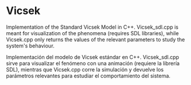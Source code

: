 # Vicsek

Implementation of the Standard Vicsek Model in C++. Vicsek_sdl.cpp is meant for visualization of the phenomena (requires SDL libraries), while Vicsek.cpp only returns the values of the relevant parameters to study the system's behaviour. 

Implementación del modelo de Vicsek estándar en C++. Vicsek_sdl.cpp sirve para visualizar el fenómeno con una animación (requiere la librería SDL), mientras que Vicsek.cpp corre la simulación y devuelve los parámetros relevantes para estudiar el comportamiento del sistema. 


